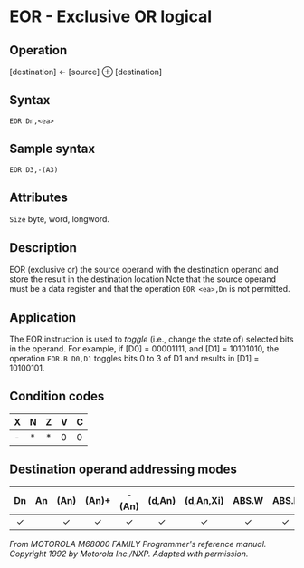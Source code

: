 # EOR - Exclusive OR logical

## Operation
[destination] ← [source] ⊕ [destination]

## Syntax
```assembly
EOR Dn,<ea>
```
## Sample syntax
```assembly
EOR D3,-(A3)
```

## Attributes
`Size` byte, word, longword.

## Description
EOR (exclusive or) the source operand with the destination operand and store the result in the destination location Note that the source operand must be a data register and that the operation `EOR <ea>,Dn` is not permitted.

## Application
The EOR instruction is used to *toggle* (i.e., change the state of) selected bits in the operand. For example, if [D0] = 00001111, and [D1] = 10101010, the operation `EOR.B D0,D1` toggles bits 0 to 3 of D1 and results in [D1] = 10100101.

## Condition codes
|X|N|Z|V|C|
|--|--|--|--|--|
|-|*|*|0|0|

## Destination operand addressing modes
|Dn|An|(An)|(An)+|-(An)|(d,An)|(d,An,Xi)|ABS.W|ABS.L|(d,PC)|(d,PC,Xn)|imm|
|:-:|:-:|:-:|:-:|:-:|:-:|:-:|:-:|:-:|:-:|:-:|:-:|
|✓||✓|✓|✓|✓|✓|✓|✓||||

*From MOTOROLA M68000 FAMILY Programmer's reference manual. Copyright 1992 by Motorola Inc./NXP. Adapted with permission.*